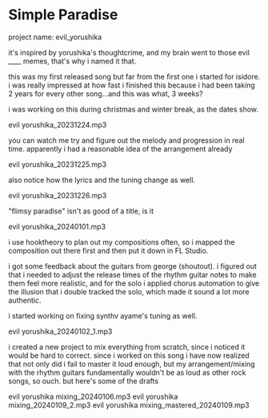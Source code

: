 # Simple Paradise

project name: evil_yorushika

it's inspired by yorushika's thoughtcrime, and my brain went to those evil ____
memes, that's why i named it that.

this was my first released song but far from the first one i started for
isidore. i was really impressed at how fast i finished this because i had been
taking 2 years for every other song...and this was what, 3 weeks?

i was working on this during christmas and winter break, as the dates show.

evil yorushika_20231224.mp3

you can watch me try and figure out the melody and progression in real time.
apparently i had a reasonable idea of the arrangement already

evil yorushika_20231225.mp3

also notice how the lyrics and the tuning change as well.

evil yorushika_20231226.mp3

"flimsy paradise" isn't as good of a title, is it

evil yorushika_20240101.mp3

i use hooktheory to plan out my compositions often, so i mapped the composition
out there first and then put it down in FL Studio.

i got some feedback about the guitars from george (shoutout). i figured out that
i needed to adjust the release times of the rhythm guitar notes to make them
feel more realistic, and for the solo i applied chorus automation to give the
illusion that i double tracked the solo, which made it sound a lot more
authentic.

i started working on fixing synthv ayame's tuning as well.

evil yorushika_20240102_1.mp3

i created a new project to mix everything from scratch, since i noticed it would
be hard to correct. since i worked on this song i have now realized that not
only did i fail to master it loud enough, but my arrangement/mixing with the
rhythm guitars fundamentally wouldn't be as loud as other rock songs, so ouch.
but here's some of the drafts

evil yorushika mixing_20240106.mp3
evil yorushika mixing_20240109_2.mp3
evil yorushika mixing_mastered_20240109.mp3